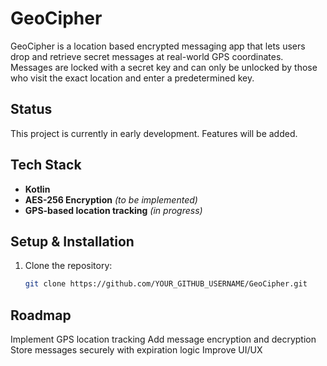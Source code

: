 # GeoCipher

GeoCipher is a location based encrypted messaging app that lets users drop and retrieve secret messages at real-world GPS coordinates. Messages are locked with a secret key and can only be unlocked by those who visit the exact location and enter a predetermined key.  

## Status
This project is currently in early development. Features will be added.  

## Tech Stack  
- **Kotlin**  
- **AES-256 Encryption** *(to be implemented)*  
- **GPS-based location tracking** *(in progress)*  

## Setup & Installation  
1. Clone the repository:  
   ```sh
   git clone https://github.com/YOUR_GITHUB_USERNAME/GeoCipher.git

## Roadmap

Implement GPS location tracking
Add message encryption and decryption
Store messages securely with expiration logic
Improve UI/UX
